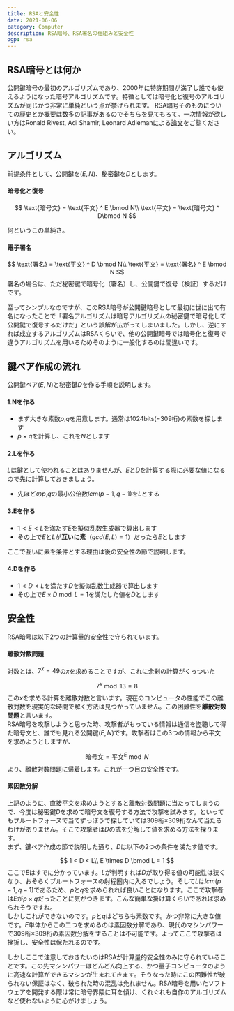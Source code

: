 ```yaml
---
title: RSAと安全性
date: 2021-06-06
category: Computer
description: RSA暗号、RSA署名の仕組みと安全性
ogp: rsa
---
```


## RSA暗号とは何か
公開鍵暗号の最初のアルゴリズムであり、2000年に特許期間が満了し誰でも使えるようになった暗号アルゴリズムです。特徴としては暗号化と復号のアルゴリズムが同じかつ非常に単純という点が挙げられます。
RSA暗号そのものについての歴史とか概要は数多の記事があるのでそちらを見てもろて。一次情報が欲しい方はRonald Rivest, Adi Shamir, Leonard Adlemanによる[論文](https://people.csail.mit.edu/rivest/Rsapaper.pdf)をご覧ください。

## アルゴリズム
前提条件として、公開鍵を$(E,N)$、秘密鍵を$D$とします。
#### 暗号化と復号

$$ 
\text{暗号文} = \text{平文} ^ E \bmod N\\
\text{平文} = \text{暗号文} ^ D\bmod N
$$

何というこの単純さ。

#### 電子署名
$$
\text{署名} = \text{平文} ^ D \bmod N\\
\text{平文} = \text{署名} ^ E \bmod N
$$
署名の場合は、ただ秘密鍵で暗号化（署名）し、公開鍵で復号（検証）するだけです。

至ってシンプルなのですが、このRSA暗号が公開鍵暗号として最初に世に出て有名になったことで「署名アルゴリズムは暗号アルゴリズムの秘密鍵で暗号化して公開鍵で復号するだけだ」という誤解が広がってしまいました。しかし、逆にすれば成立するアルゴリズムはRSAくらいで、他の公開鍵暗号では暗号化と復号で違うアルゴリズムを用いるためそのように一般化するのは間違いです。

## 鍵ペア作成の流れ
公開鍵ペア$(E,N)$と秘密鍵$D$を作る手順を説明します。

#### 1.Nを作る
- まず大きな素数$p$,$q$を用意します。通常は1024bits(=309桁)の素数を探します
- $p \times q$を計算し、これを$N$とします

#### 2.Lを作る
$L$は鍵として使われることはありませんが、$E$と$D$を計算する際に必要な値になるので先に計算しておきましょう。
- 先ほどの$p$,$q$の最小公倍数$lcm(p-1,q-1)$を$L$とする

#### 3.Eを作る
- $1 < E < L$を満たす$E$を擬似乱数生成器で算出します
- その上で$E$と$L$が**互いに素**（$gcd(E,L) = 1$）だったら$E$とします

ここで互いに素を条件とする理由は後の安全性の節で説明します。

#### 4.Dを作る
- $1 < D < L$を満たす$D$を擬似乱数生成器で算出します
- その上で$E \times D \bmod L = 1$を満たした値を$D$とします

## 安全性
RSA暗号は以下2つの計算量的安全性で守られています。

#### 離散対数問題
対数とは、$7^x = 49$の$x$を求めることですが、これに余剰の計算がくっついた

$$
7^x \bmod 13 = 8
$$
この$x$を求める計算を離散対数と言います。現在のコンピュータの性能でこの離散対数を現実的な時間で解く方法は見つかっていません。この困難性を**離散対数問題**と言います。<br>
RSA暗号を攻撃しようと思った時、攻撃者がもっている情報は通信を盗聴して得た暗号文と、誰でも見れる公開鍵$(E,N)$です。攻撃者はこの3つの情報から平文を求めようとしますが、

$$
\text{暗号文} = \text{平文}^E \bmod N
$$
より、離散対数問題に帰着します。これが一つ目の安全性です。

#### 素因数分解
上記のように、直接平文を求めようとすると離散対数問題に当たってしまうので、今度は秘密鍵$D$を求めて暗号文を復号する方法で攻撃を試みます。といってもブルートフォースで当てずっぽうで探していては309桁×309桁なんて当たるわけがありません。そこで攻撃者は$D$の式を分解して値を求める方法を探ります。<br>
まず、鍵ペア作成の節で説明した通り、$D$は以下の2つの条件を満たす値です。

$$
1 < D < L\\
E \times D \bmod L = 1
$$
ここで$E$はすでに分かっています。$L$が判明すれば$D$が取り得る値の可能性は狭くなり、おそらくブルートフォースの射程圏内に入るでしょう。そして$L$は$lcm(p-1, q-1)$であるため、$p$と$q$を求められれば良いことになります。ここで攻撃者は$E$が$p \times q$だったことに気がつきます。こんな簡単な掛け算くらいであれば求められそうですね。<br>
しかしこれができないのです。$p$と$q$はどちらも素数です。かつ非常に大きな値です。$E$単体からこの二つを求めるのは素因数分解であり、現代のマシンパワーで309桁×309桁の素因数分解をすることは不可能です。よってここで攻撃者は挫折し、安全性は保たれるのです。

しかしここで注意しておきたいのはRSAが計算量的安全性のみに守られていることです。この先マシンパワーはどんどん向上する、かつ量子コンピュータのように高速な計算ができるマシンが生まれてきます。そうなった時にこの困難性が破られない保証はなく、破られた時の混乱は免れません。RSA暗号を用いたソフトウェアを開発する際は常に暗号界隈に耳を傾け、くれぐれも自作のアルゴリズムなど使わないように心がけましょう。
